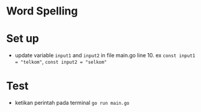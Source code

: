 # Word Spelling

# Set up 
- update variable `input1` and `input2` in file main.go line 10. ex `const input1 = "telkom"`, `const input2 = "selkom"`

# Test
- ketikan perintah pada terminal `go run main.go`